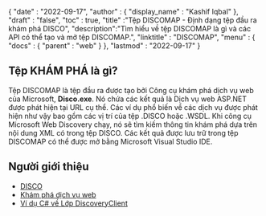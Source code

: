 {
  "date" : "2022-09-17",
  "author" : {
    "display_name" : "Kashif Iqbal"
},
  "draft" : "false",
  "toc" : true,
  "title" :"Tệp DISCOMAP - Định dạng tệp đầu ra khám phá DISCO",
  "description":"Tìm hiểu về tệp DISCOMAP là gì và các API có thể tạo và mở tệp DISCOMAP.",
  "linktitle" : "DISCOMAP",
  "menu" : {
    "docs" : {
      "parent" : "web"
}
},
  "lastmod" : "2022-09-17"
}

## Tệp KHÁM PHÁ là gì?

Tệp DISCOMAP là tệp đầu ra được tạo bởi Công cụ khám phá dịch vụ web của Microsoft, **Disco.exe**. Nó chứa các kết quả là Dịch vụ web ASP.NET được phát hiện tại URL cụ thể. Các ví dụ phổ biến về các dịch vụ được phát hiện như vậy bao gồm các vị trí của tệp .DISCO hoặc .WSDL. Khi công cụ Microsoft Web Discovery chạy, nó sẽ tìm kiếm thông tin khám phá dựa trên nội dung XML có trong tệp DISCO. Các kết quả được lưu trữ trong tệp DISCOMAP có thể được mở bằng Microsoft Visual Studio IDE.

## Người giới thiệu

* [DISCO](https://appsource.microsoft.com/en-us/product/office/WA104381894)
* [Khám phá dịch vụ web](https://en.wikipedia.org/wiki/Web_Services_Discovery)
* [Ví dụ C# về Lớp DiscoveryClient](https://learn.microsoft.com/en-us/dotnet/api/system.web.services.Discovery.Discoveryclientprotocol?view=netframework-4.8)

